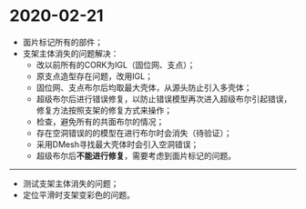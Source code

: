 # 2020-02-21

- 面片标记所有的部件；
- 支架主体消失的问题解决：
  - 改以前所有的CORK为IGL（固位网、支点）；
  - 原支点造型存在问题，改用IGL；
  - 固位网、支点布尔后均取最大壳体，从源头防止引入多壳体；
  - 超级布尔后进行错误修复，以防止错误模型再次进入超级布尔引起错误，修复方法按照支架的修复方式来操作；
  - 检查，避免所有的共面布尔的情况；
  - 存在空洞错误的的模型在进行布尔时会消失（待验证）；
  - 采用DMesh寻找最大壳体时会引入空洞错误；
  - 超级布尔后**不能进行修复**，需要考虑到面片标记的问题。

---

- 测试支架主体消失的问题；
- 定位平滑时支架变彩色的问题。